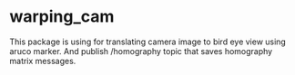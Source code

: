 # warping_cam
This package is using for translating camera image to bird eye view using aruco marker.
And publish /homography topic that saves homography matrix messages.
